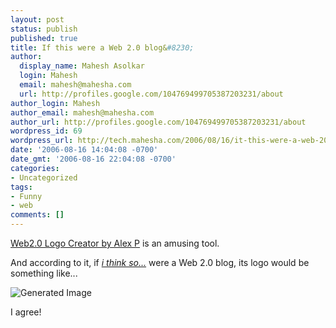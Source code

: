 ```yaml
---
layout: post
status: publish
published: true
title: If this were a Web 2.0 blog&#8230;
author:
  display_name: Mahesh Asolkar
  login: Mahesh
  email: mahesh@mahesha.com
  url: http://profiles.google.com/104769499705387203231/about
author_login: Mahesh
author_email: mahesh@mahesha.com
author_url: http://profiles.google.com/104769499705387203231/about
wordpress_id: 69
wordpress_url: http://tech.mahesha.com/2006/08/16/it-this-were-a-web-20-blog/
date: '2006-08-16 14:04:08 -0700'
date_gmt: '2006-08-16 22:04:08 -0700'
categories:
- Uncategorized
tags:
- Funny
- web
comments: []
---
```

<p><a href="http://msig.info/web2.php">Web2.0 Logo Creator by Alex P</a> is an amusing tool.</p>
<p>And according to it, if <i><a href="http://www.mahesha.com/" title="This blog!">i think so...</a></i> were a Web 2.0 blog, its logo would be something like...</p>
<p><img src="/images/i_think_so_w2.png" alt="Generated Image" /></p>
<p>I agree!</p>
